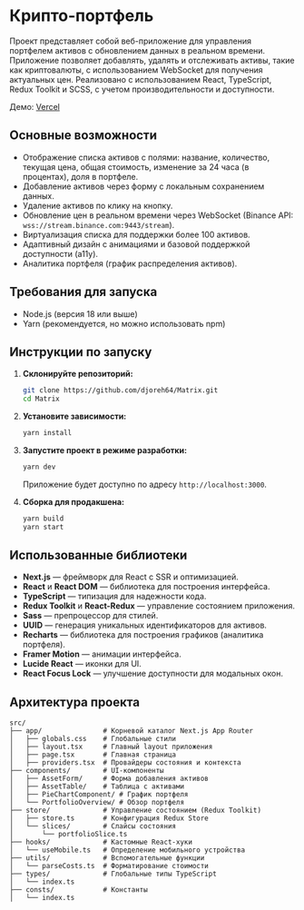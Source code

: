 # Крипто-портфель

Проект представляет собой веб-приложение для управления портфелем активов с обновлением данных в реальном времени. Приложение позволяет добавлять, удалять и отслеживать активы, такие как криптовалюты, с использованием WebSocket для получения актуальных цен. Реализовано с использованием React, TypeScript, Redux Toolkit и SCSS, с учетом производительности и доступности.

Демо: [Vercel](https://matrix-plum-nine.vercel.app/)

## Основные возможности

- Отображение списка активов с полями: название, количество, текущая цена, общая стоимость, изменение за 24 часа (в процентах), доля в портфеле.
- Добавление активов через форму с локальным сохранением данных.
- Удаление активов по клику на кнопку.
- Обновление цен в реальном времени через WebSocket (Binance API: `wss://stream.binance.com:9443/stream`).
- Виртуализация списка для поддержки более 100 активов.
- Адаптивный дизайн с анимациями и базовой поддержкой доступности (a11y).
- Аналитика портфеля (график распределения активов).

## Требования для запуска

- Node.js (версия 18 или выше)
- Yarn (рекомендуется, но можно использовать npm)

## Инструкции по запуску

1. **Склонируйте репозиторий:**

   ```bash
   git clone https://github.com/djoreh64/Matrix.git
   cd Matrix
   ```

2. **Установите зависимости:**

   ```bash
   yarn install
   ```

3. **Запустите проект в режиме разработки:**

   ```bash
   yarn dev
   ```

   Приложение будет доступно по адресу `http://localhost:3000`.

4. **Сборка для продакшена:**
   ```bash
   yarn build
   yarn start
   ```

## Использованные библиотеки

- **Next.js** — фреймворк для React с SSR и оптимизацией.
- **React** и **React DOM** — библиотека для построения интерфейса.
- **TypeScript** — типизация для надежности кода.
- **Redux Toolkit** и **React-Redux** — управление состоянием приложения.
- **Sass** — препроцессор для стилей.
- **UUID** — генерация уникальных идентификаторов для активов.
- **Recharts** — библиотека для построения графиков (аналитика портфеля).
- **Framer Motion** — анимации интерфейса.
- **Lucide React** — иконки для UI.
- **React Focus Lock** — улучшение доступности для модальных окон.

## Архитектура проекта

```
src/
├── app/               # Корневой каталог Next.js App Router
│   ├── globals.css    # Глобальные стили
│   ├── layout.tsx     # Главный layout приложения
│   ├── page.tsx       # Главная страница
│   ├── providers.tsx  # Провайдеры состояния и контекста
├── components/        # UI-компоненты
│   ├── AssetForm/     # Форма добавления активов
│   ├── AssetTable/    # Таблица с активами
│   ├── PieChartComponent/ # График портфеля
│   └── PortfolioOverview/ # Обзор портфеля
├── store/             # Управление состоянием (Redux Toolkit)
│   ├── store.ts       # Конфигурация Redux Store
│   └── slices/        # Слайсы состояния
│       └── portfolioSlice.ts
├── hooks/             # Кастомные React-хуки
│   └── useMobile.ts   # Определение мобильного устройства
├── utils/             # Вспомогательные функции
│   └── parseCosts.ts  # Форматирование стоимости
├── types/             # Глобальные типы TypeScript
│   └── index.ts
├── consts/            # Константы
│   └── index.ts

```
